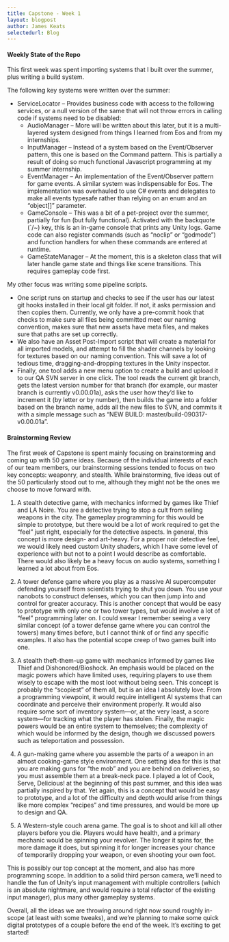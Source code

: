 ```yaml
---
title: Capstone - Week 1
layout: blogpost
author: James Keats
selectedurl: Blog
---
```

#### Weekly State of the Repo

This first week was spent importing systems that I built over the summer, plus writing a build system.

<!--more-->

The following key systems were written over the summer:

* ServiceLocator – Provides business code with access to the following services, or a null version of the same that will not throw errors in calling code if systems need to be disabled:
  * AudioManager – More will be written about this later, but it is a multi-layered system designed from things I learned from Eos and from my internships.
  * InputManager – Instead of a system based on the Event/Observer pattern, this one is based on the Command pattern. This is partially a result of doing so much functional Javascript programming at my summer internship.
  * EventManager – An implementation of the Event/Observer pattern for game events. A similar system was indispensable for Eos. The implementation was overhauled to use C# events and delegates to make all events typesafe rather than relying on an enum and an “object[]” parameter.
  * GameConsole – This was a bit of a pet-project over the summer, partially for fun (but fully functional). Activated with the backquote (`/~) key, this is an in-game console that prints any Unity logs. Game code can also register commands (such as “noclip” or “godmode”) and function handlers for when these commands are entered at runtime.
  * GameStateManager – At the moment, this is a skeleton class that will later handle game state and things like scene transitions. This requires gameplay code first.

My other focus was writing some pipeline scripts.

* One script runs on startup and checks to see if the user has our latest git hooks installed in their local git folder. If not, it asks permission and then copies them. Currently, we only have a pre-commit hook that checks to make sure all files being committed meet our naming convention, makes sure that new assets have meta files, and makes sure that paths are set up correctly.
* We also have an Asset Post-Import script that will create a material for all imported models, and attempt to fill the shader channels by looking for textures based on our naming convention. This will save a lot of tedious time, dragging-and-dropping textures in the Unity inspector.
* Finally, one tool adds a new menu option to create a build and upload it to our QA SVN server in one click. The tool reads the current git branch, gets the latest version number for that branch (for example, our master branch is currently v0.00.01a), asks the user how they’d like to increment it (by letter or by number), then builds the game into a folder based on the branch name, adds all the new files to SVN, and commits it with a simple message such as “NEW BUILD: master/build-090317-v0.00.01a”.

#### Brainstorming Review

The first week of Capstone is spent mainly focusing on brainstorming and coming up with 50 game ideas. Because of the individual interests of each of our team members, our brainstorming sessions tended to focus on two key concepts: weaponry, and stealth. While brainstorming, five ideas out of the 50 particularly stood out to me, although they might not be the ones we choose to move forward with.

1. A stealth detective game, with mechanics informed by games like Thief and LA Noire. You are a detective trying to stop a cult from selling weapons in the city.
The gameplay programming for this would be simple to prototype, but there would be a lot of work required to get the “feel” just right, especially for the detective aspects. In general, this concept is more design- and art-heavy. For a proper noir detective feel, we would likely need custom Unity shaders, which I have some level of experience with but not to a point I would describe as comfortable. There would also likely be a heavy focus on audio systems, something I learned a lot about from Eos.

2. A tower defense game where you play as a massive AI supercomputer defending yourself from scientists trying to shut you down. You use your nanobots to construct defenses, which you can then jump into and control for greater accuracy.
This is another concept that would be easy to prototype with only one or two tower types, but would involve a lot of “feel” programming later on. I could swear I remember seeing a very similar concept (of a tower defense game where you can control the towers) many times before, but I cannot think of or find any specific examples. It also has the potential scope creep of two games built into one.

3. A stealth theft-them-up game with mechanics informed by games like Thief and Dishonored/Bioshock. An emphasis would be placed on the magic powers which have limited uses, requiring players to use them wisely to escape with the most loot without being seen.
This concept is probably the “scopiest” of them all, but is an idea I absolutely love. From a programming viewpoint, it would require intelligent AI systems that can coordinate and perceive their environment properly. It would also require some sort of inventory system—or, at the very least, a score system—for tracking what the player has stolen. Finally, the magic powers would be an entire system to themselves; the complexity of which would be informed by the design, though we discussed powers such as teleportation and possession.

4. A gun-making game where you assemble the parts of a weapon in an almost cooking-game style environment. One setting idea for this is that you are making guns for “the mob” and you are behind on deliveries, so you must assemble them at a break-neck pace.
I played a lot of Cook, Serve, Delicious! at the beginning of this past summer, and this idea was partially inspired by that. Yet again, this is a concept that would be easy to prototype, and a lot of the difficulty and depth would arise from things like more complex “recipes” and time pressures, and would be more up to design and QA.

5. A Western-style couch arena game. The goal is to shoot and kill all other players before you die. Players would have health, and a primary mechanic would be spinning your revolver. The longer it spins for, the more damage it does, but spinning it for longer increases your chance of temporarily dropping your weapon, or even shooting your own foot.

This is possibly our top concept at the moment, and also has more programming scope. In addition to a solid third person camera, we’ll need to handle the fun of Unity’s input management with multiple controllers (which is an absolute nightmare, and would require a total refactor of the existing input manager), plus many other gameplay systems.

Overall, all the ideas we are throwing around right now sound roughly in-scope (at least with some tweaks), and we’re planning to make some quick digital prototypes of a couple before the end of the week. It’s exciting to get started!
